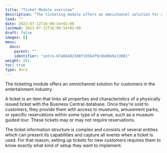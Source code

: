 ```yaml
---
title: "Ticket Module overview"
description: "The ticketing module offers an omnichannel solution for customers in the entertainment industry."
lead: ""
date: 2023-07-12T16:00:54+02:00
lastmod: 2023-07-12T16:00:54+02:00
draft: false
images: []
menu:
  docs:
    parent: ""
    identifier: "intro-67a6b4823d0f19364f9c6b8bb5e13081"
weight: 261
toc: true
type: docs
---
```


The ticketing module offers an omnichannel solution for customers in the entertainment industry.

A ticket is an item that links all properties and characteristics of a physically issued ticket with the Business Central database. Once they're sold to customers, they provide them with access to museums, amusement parks, or specific reservations within some type of a venue, such as a museum guided tour. These tickets may or may not require reservations.

The ticket information structure is complex and consists of several entities which can present its capabilities and capture all events when a ticket is used. For that reason, setting up tickets for new customers requires them to know exactly what kind of setup they want to implement.


